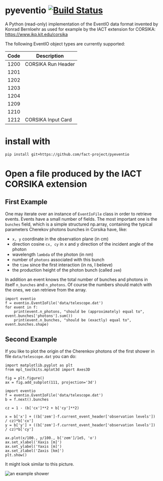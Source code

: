 # pyeventio [![Build Status](https://travis-ci.org/fact-project/pyeventio.svg?branch=master)](https://travis-ci.org/fact-project/pyeventio)

A Python (read-only) implementation of the EventIO data format invented by Konrad Bernloehr as used for example
by the IACT extension for CORSIKA: https://www.ikp.kit.edu/corsika

The following EventIO object types are currently supported:

| Code | Description |
| ---- | ----------- | 
| 1200 | CORSIKA Run Header |
| 1201 ||
| 1202 ||
| 1203 ||
| 1204 ||
| 1209 ||
| 1210 ||
| 1212 | CORSIKA Input Card |


# install with
    
    pip install git+https://github.com/fact-project/pyeventio

# Open a file produced by the IACT CORSIKA extension

## First Example
One may iterate over an instance of `EventIoFile` class in order to retrieve events. 
Events have a small number of fields. 
The most important one is the `bunches` field, which is a simple structured np.array, containing the typical parameters Cherekov photons bunches in Corsika have, like:

 * `x, y` coordinate in the observation plane (in cm)
 * direction cosine `cx, cy` in x and y direction of the incident angle of the photon
 * wavelength `lambda` of the photon (in nm)
 * number of `photons` associated with this bunch
 * the `time` since the first interaction (in ns, I believe)
 * the production height of the photon bunch (called `zem`)

In addition an event knows the total number of bunches and photons in itself `n_bunches` and `n_photons`. Of course the numbers should match with the ones, we can retrieve from the array.

```{python}
import eventio
f = eventio.EventIoFile('data/telescope.dat')
for event in f:
    print(event.n_photons, "should be (approximately) equal to", event.bunches['photons'].sum()) 
    print(event.n_bunches, "should be (exactly) equal to", event.bunches.shape)
```
## Second Example

If you like to plot the origin of the Cherenkov photons of the first shower in file `data/telescope.dat` you can do:
```{python}
import matplotlib.pyplot as plt
from mpl_toolkits.mplot3d import Axes3D

fig = plt.figure()
ax = fig.add_subplot(111, projection='3d')

import eventio
f = eventio.EventIoFile('data/telescope.dat')
b = f.next().bunches

cz = 1 - (b['cx']**2 + b['cy']**2)

x = b['x'] + ((b['zem']-f.current_event_header['observation levels']) / cz)*b['cx']
y = b['y'] + ((b['zem']-f.current_event_header['observation levels']) / cz)*b['cy']

ax.plot(x/100., y/100., b['zem']/1e5, 'o')
ax.set_xlabel('Xaxis [m]')
ax.set_ylabel('Yaxis [m]')
ax.set_zlabel('Zaxis [km]')
plt.show()
```

It might look similar to this picture.

![an example shower](https://bitbucket.org/repo/ddng5E/images/4235100275-a_shower.png)
